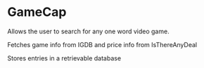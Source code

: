 # GameCap
Allows the user to search for any one word video game.

Fetches game info from IGDB and price info from IsThereAnyDeal

Stores entries in a retrievable database
